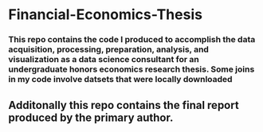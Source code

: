 # Financial-Economics-Thesis


### This repo contains the code I produced to accomplish the data acquisition, processing, preparation, analysis, and visualization as a data science consultant for an undergraduate honors economics research thesis. **Some joins in my code involve datsets that were locally downloaded**



## Additonally this repo contains the final report produced by the primary author. 
